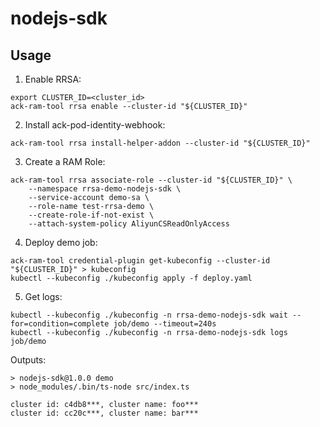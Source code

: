 # nodejs-sdk

## Usage

1. Enable RRSA:

```
export CLUSTER_ID=<cluster_id>
ack-ram-tool rrsa enable --cluster-id "${CLUSTER_ID}"
```

2. Install ack-pod-identity-webhook:

```
ack-ram-tool rrsa install-helper-addon --cluster-id "${CLUSTER_ID}"
```

3. Create a RAM Role:

```
ack-ram-tool rrsa associate-role --cluster-id "${CLUSTER_ID}" \
    --namespace rrsa-demo-nodejs-sdk \
    --service-account demo-sa \
    --role-name test-rrsa-demo \
    --create-role-if-not-exist \
    --attach-system-policy AliyunCSReadOnlyAccess
```

4. Deploy demo job:

```
ack-ram-tool credential-plugin get-kubeconfig --cluster-id "${CLUSTER_ID}" > kubeconfig
kubectl --kubeconfig ./kubeconfig apply -f deploy.yaml
```

5. Get logs:

```
kubectl --kubeconfig ./kubeconfig -n rrsa-demo-nodejs-sdk wait --for=condition=complete job/demo --timeout=240s
kubectl --kubeconfig ./kubeconfig -n rrsa-demo-nodejs-sdk logs job/demo
```

Outputs:

```
> nodejs-sdk@1.0.0 demo
> node_modules/.bin/ts-node src/index.ts

cluster id: c4db8***, cluster name: foo***
cluster id: cc20c***, cluster name: bar***

```
